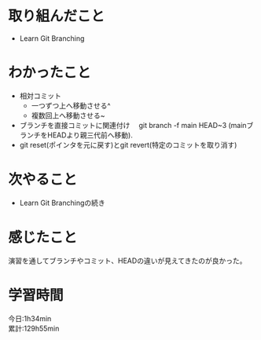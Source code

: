 # 取り組んだこと       
- Learn Git Branching
# わかったこと
- 相対コミット
    - 一つずつ上へ移動させる^
    - 複数回上へ移動させる~<num>
- ブランチを直接コミットに関連付け
　git branch -f main HEAD~3 (mainブランチをHEADより親三代前へ移動).    
- git reset(ポインタを元に戻す)とgit revert(特定のコミットを取り消す)
# 次やること
- Learn Git Branchingの続き
# 感じたこと
演習を通してブランチやコミット、HEADの違いが見えてきたのが良かった。
# 学習時間  
今日:1h34min  
累計:129h55min
